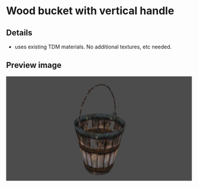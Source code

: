 # Wood bucket with vertical handle

## Details
- uses existing TDM materials.  No additional textures, etc needed.

## Preview image
![alt text](bucket_ex.jpg "Bucket")